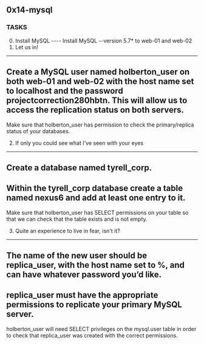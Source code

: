 ## 0x14-mysql


### TASKS
0. Install MySQL
---- Install MySQL --version 5.7* to web-01 and web-02
1. Let us in!
----
Create a MySQL user named holberton_user on both web-01 and web-02 with the host name set to localhost and the password projectcorrection280hbtn. This will allow us to access the replication status on both servers.
----
Make sure that holberton_user has permission to check the primary/replica status of your databases.

2. If only you could see what I've seen with your eyes
-----
Create a database named tyrell_corp.
----
Within the tyrell_corp database create a table named nexus6 and add at least one entry to it.
----
Make sure that holberton_user has SELECT permissions on your table so that we can check that the table exists and is not empty.

3. Quite an experience to live in fear, isn't it?
----
The name of the new user should be replica_user, with the host name set to %, and can have whatever password you’d like.
----
replica_user must have the appropriate permissions to replicate your primary MySQL server.
----
holberton_user will need SELECT privileges on the mysql.user table in order to check that replica_user was created with the correct permissions.

